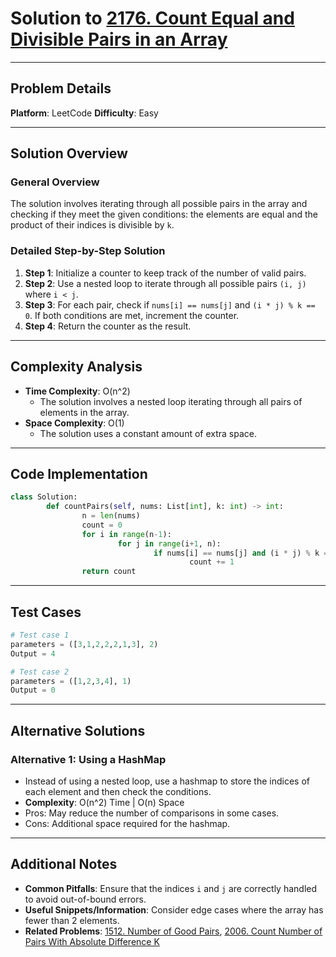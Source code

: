 # Solution to [2176. Count Equal and Divisible Pairs in an Array](https://leetcode.com/problems/count-equal-and-divisible-pairs-in-an-array/)

---

## Problem Details

**Platform**: LeetCode
**Difficulty**: Easy

---

## Solution Overview

### General Overview

The solution involves iterating through all possible pairs in the array and checking if they meet the given conditions: the elements are equal and the product of their indices is divisible by `k`.

### Detailed Step-by-Step Solution

1. **Step 1**: Initialize a counter to keep track of the number of valid pairs.
2. **Step 2**: Use a nested loop to iterate through all possible pairs `(i, j)` where `i < j`.
3. **Step 3**: For each pair, check if `nums[i] == nums[j]` and `(i * j) % k == 0`. If both conditions are met, increment the counter.
4. **Step 4**: Return the counter as the result.

---

## Complexity Analysis

- **Time Complexity**: O(n^2)
  - The solution involves a nested loop iterating through all pairs of elements in the array.
- **Space Complexity**: O(1)
  - The solution uses a constant amount of extra space.

---

## Code Implementation

```python
class Solution:
        def countPairs(self, nums: List[int], k: int) -> int:
                n = len(nums)
                count = 0
                for i in range(n-1):
                        for j in range(i+1, n):
                                if nums[i] == nums[j] and (i * j) % k == 0:
                                        count += 1
                return count
```

---

## Test Cases

```python
# Test case 1
parameters = ([3,1,2,2,2,1,3], 2)
Output = 4

# Test case 2
parameters = ([1,2,3,4], 1)
Output = 0
```

---

## Alternative Solutions

### Alternative 1: Using a HashMap

- Instead of using a nested loop, use a hashmap to store the indices of each element and then check the conditions.
- **Complexity**: O(n^2) Time | O(n) Space
- Pros: May reduce the number of comparisons in some cases.
- Cons: Additional space required for the hashmap.

---

## Additional Notes

- **Common Pitfalls**: Ensure that the indices `i` and `j` are correctly handled to avoid out-of-bound errors.
- **Useful Snippets/Information**: Consider edge cases where the array has fewer than 2 elements.
- **Related Problems**: [1512. Number of Good Pairs](https://leetcode.com/problems/number-of-good-pairs/), [2006. Count Number of Pairs With Absolute Difference K](https://leetcode.com/problems/count-number-of-pairs-with-absolute-difference-k/)

